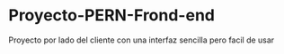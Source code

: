 # Proyecto-PERN-Frond-end
Proyecto por lado del cliente con una interfaz sencilla pero facil de usar
